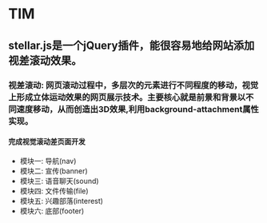 # TIM
## stellar.js是一个jQuery插件，能很容易地给网站添加视差滚动效果。
### 视差滚动: 网页滚动过程中，多层次的元素进行不同程度的移动，视觉上形成立体运动效果的网页展示技术。主要核心就是前景和背景以不同速度移动，从而创造出3D效果,利用background-attachment属性实现。
####  完成视觉滚动差页面开发
- 模块一: 导航(nav)
- 模块二: 宣传(banner)
- 模块三: 语音聊天(sound)
- 模块四: 文件传输(file)
- 模块五: 兴趣部落(interest)
- 模块六: 底部(footer)

